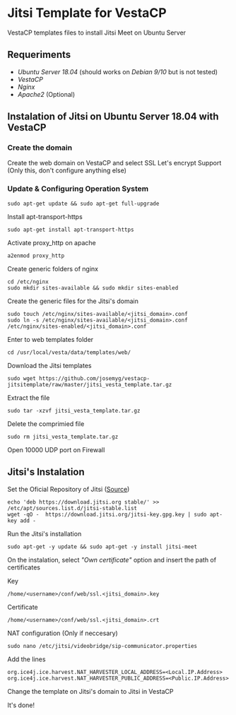 # Jitsi Template for VestaCP

VestaCP templates files to install Jitsi Meet on Ubuntu Server

## Requeriments

* *Ubuntu Server 18.04* (should works on *Debian 9/10* but is not tested)
* *VestaCP*
* *Nginx*
* *Apache2* (Optional)


## Instalation of Jitsi on Ubuntu Server 18.04 with VestaCP

### Create the domain

Create the web domain on VestaCP and select SSL Let's encrypt Support (Only this, don't configure anything else)

### Update & Configuring Operation System

`sudo apt-get update && sudo apt-get full-upgrade`

Install apt-transport-https

`sudo apt-get install apt-transport-https`

Activate proxy_http on apache

`a2enmod proxy_http`

Create generic folders of nginx

`cd /etc/nginx`  
`sudo mkdir sites-available && sudo mkdir sites-enabled`

Create the generic files for the Jitsi's domain

`sudo touch /etc/nginx/sites-available/<jitsi_domain>.conf`  
`sudo ln -s /etc/nginx/sites-available/<jitsi_domain>.conf /etc/nginx/sites-enabled/<jitsi_domain>.conf`

Enter to web templates folder

`cd /usr/local/vesta/data/templates/web/`

Download the Jitsi templates

`sudo wget https://github.com/josemyg/vestacp-jitsitemplate/raw/master/jitsi_vesta_template.tar.gz`

Extract the file

`sudo tar -xzvf jitsi_vesta_template.tar.gz`

Delete the comprimied file

`sudo rm jitsi_vesta_template.tar.gz`

Open 10000 UDP port on Firewall

## Jitsi's Instalation

Set the Oficial Repository of Jitsi ([Source](https://github.com/jitsi/jitsi-meet/blob/master/doc/quick-install.md))

`echo 'deb https://download.jitsi.org stable/' >> /etc/apt/sources.list.d/jitsi-stable.list`  
`wget -qO -  https://download.jitsi.org/jitsi-key.gpg.key | sudo apt-key add -`

Run the Jitsi's installation

`sudo apt-get -y update && sudo apt-get -y install jitsi-meet`

On the instalation, select *"Own certificate"* option and insert the path of certificates

Key

`/home/<username>/conf/web/ssl.<jitsi_domain>.key`

Certificate

`/home/<username>/conf/web/ssl.<jitsi_domain>.crt`

NAT configuration (Only if neccesary)

`sudo nano /etc/jitsi/videobridge/sip-communicator.properties`

Add the lines

`org.ice4j.ice.harvest.NAT_HARVESTER_LOCAL_ADDRESS=<Local.IP.Address>`  
`org.ice4j.ice.harvest.NAT_HARVESTER_PUBLIC_ADDRESS=<Public.IP.Address>`

Change the template on Jitsi's domain to Jitsi in VestaCP

It's done!
